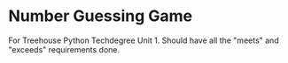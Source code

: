 # Number Guessing Game
 For Treehouse Python Techdegree Unit 1.
 Should have all the "meets" and "exceeds" requirements done.
